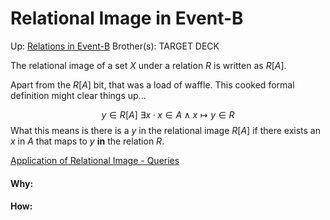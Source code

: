 # Relational Image in Event-B

Up: [Relations in Event-B](relations_in_event-b)
Brother(s):
TARGET DECK

The relational image of a set $X$ under a relation $R$ is written as $R[A]$.

Apart from the $R[A]$ bit, that was a load of waffle. This cooked formal definition might clear things up...

$$ y \in R[A]\ \exists x · x \in A \land x \mapsto y \in R $$
What this means is there is a $y$ in the relational image $R[A]$ if there exists an $x$ in $A$ that maps to $y$ **in** the relation $R$. 


[Application of Relational Image - Queries](application_of_relational_image_-_queries)
































#### Why:
#### How:









